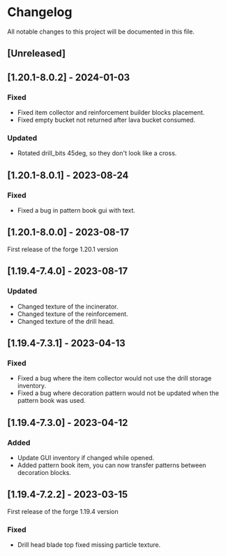 # Changelog

All notable changes to this project will be documented in this file.

## [Unreleased]

## [1.20.1-8.0.2] - 2024-01-03

### Fixed

- Fixed item collector and reinforcement builder blocks placement.
- Fixed empty bucket not returned after lava bucket consumed.

### Updated

- Rotated drill_bits 45deg, so they don't look like a cross.

## [1.20.1-8.0.1] - 2023-08-24

### Fixed

- Fixed a bug in pattern book gui with text.

## [1.20.1-8.0.0] - 2023-08-17

First release of the forge 1.20.1 version

## [1.19.4-7.4.0] - 2023-08-17

### Updated

- Changed texture of the incinerator.
- Changed texture of the reinforcement.
- Changed texture of the drill head.

## [1.19.4-7.3.1] - 2023-04-13

### Fixed

- Fixed a bug where the item collector would not use the drill storage inventory.
- Fixed a bug where decoration pattern would not be updated when the pattern book was used.

## [1.19.4-7.3.0] - 2023-04-12

### Added

- Update GUI inventory if changed while opened.
- Added pattern book item, you can now transfer patterns between decoration blocks.

## [1.19.4-7.2.2] - 2023-03-15

First release of the forge 1.19.4 version

### Fixed

- Drill head blade top fixed missing particle texture.